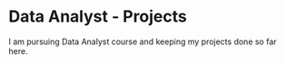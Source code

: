 # Data Analyst - Projects
 I am pursuing Data Analyst course and keeping my projects done so far here.
